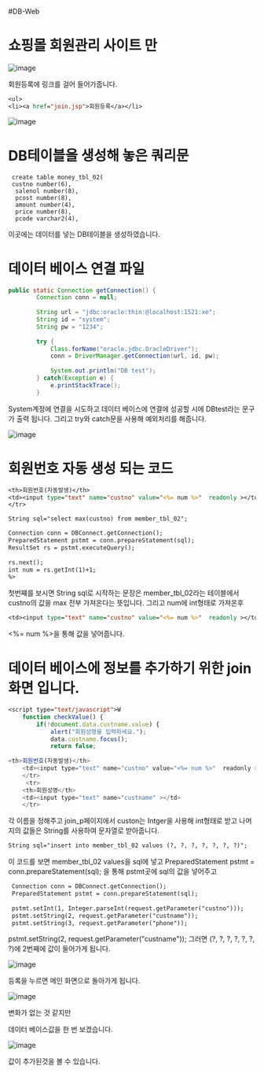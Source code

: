 #DB-Web

# 쇼핑몰 회원관리 사이트 만

![image](https://user-images.githubusercontent.com/93520535/186063218-9ae93371-29c6-4cb2-bd22-6ad08afe0579.png)

회원등록에 링크를 걸어 들어가줍니다. 

```jsp
<ul>
<li><a href="join.jsp">회원등록</a></li>
```

![image](https://user-images.githubusercontent.com/93520535/186063456-c0fccc79-2d47-4ccf-a6a8-6304dbb39f98.png)

# DB테이블을 생성해 놓은 쿼리문

```DB
 create table money_tbl_02(
 custno number(6),
  salenol number(8),
  pcost number(8),
  amount number(4),
  price number(8),
  pcode varchar2(4),
```
이곳에는 데이터를 넣는 DB테이블을 생성하였습니다.

# 데이터 베이스 연결 파일

```java
public static Connection getConnection() {
		Connection conn = null;
		
		String url = "jdbc:oracle:thin:@localhost:1521:xe";
		String id = "system";
		String pw = "1234";
		
		try {
			Class.forName("oracle.jdbc.OracleDriver");
			conn = DriverManager.getConnection(url, id, pw);
			
			System.out.println("DB test");
		} catch(Exception e) {
			e.printStackTrace();
		}
```
System계정에 연결을 시도하고
데이터 베이스에 연결에 성공할 시에 
DBtest라는 문구가 출력 됩니다.
그리고 try와 catch문을 사용해 예외처리를 해줍니다.


![image](https://user-images.githubusercontent.com/93520535/186095219-a75194ed-27b6-4adb-ba51-de3c142b6c89.png)


# 회원번호 자동 생성 되는 코드
```jsp
<th>회원번호(자동발생)</th>
<td><input type="text" name="custno" value="<%= num %>"  readonly ></td>
</tr>

String sql="select max(custno) from member_tbl_02";

Connection conn = DBConnect.getConnection();
PreparedStatement pstmt = conn.prepareStatement(sql);
ResultSet rs = pstmt.executeQuery();
	
rs.next();
int num = rs.getInt(1)+1;
%>  
```
첫번쨰를 보시면 String sql로 시작하는 문장은 member_tbl_02라는 테이블에서
custno의 값을 max 전부 가져온다는 뜻입니다. 그리고 num에 int형태로 가져온후
```jsp
<td><input type="text" name="custno" value="<%= num %>"  readonly ></td>
```
<%= num %>을 통해 값을 넣어줍니다.

# 데이터 베이스에 정보를 추가하기 위한 join화면 입니다.

```jsp
<script type="text/javascript">W
	function checkValue() {
		if(!document.data.custname.value) {
			alert("회원성명을 입력하세요.");
			data.custname.focus();
			return false;
            
<th>회원번호(자동발생)</th>
	<td><input type="text" name="custno" value="<%= num %>"  readonly ></td>
	</tr>
     <tr>
	<th>회원성명</th>
	<td><input type="text" name="custname" ></td>
	</tr>            
```
각 이름을 정해주고 join_p페이지에서 custon는 Intger을 사용해 int형태로 받고
나머지의 값들은 String를 사용하여 문자열로 받아줍니다.
```jsp
String sql="insert into member_tbl_02 values (?, ?, ?, ?, ?, ?, ?)";
```
이 코드를 보면 member_tbl_02 values을 sql에 넣고
PreparedStatement pstmt = conn.prepareStatement(sql);
을 통해 pstmt곳에 sql의 값을 넣어주고

```jsp
 Connection conn = DBConnect.getConnection();
 PreparedStatement pstmt = conn.prepareStatement(sql);
 
 pstmt.setInt(1, Integer.parseInt(request.getParameter("custno")));
 pstmt.setString(2, request.getParameter("custname"));
 pstmt.setString(3, request.getParameter("phone"));
```
pstmt.setString(2, request.getParameter("custname"));
그러면  (?, ?, ?, ?, ?, ?, ?)에 2번째에 값이 들어가게 됩니다.


![image](https://user-images.githubusercontent.com/93520535/186064030-7d1e2a57-22c8-426d-8792-5e564b295f09.png)


등록을 누르면 메인 화면으로 돌아가게 됩니다.


![image](https://user-images.githubusercontent.com/93520535/186064074-faa77a95-5a22-4680-ae01-ce1f5ea6c8e7.png)


변화가 없는 것 같지만

데이터 베이스값을 한 번 보겠습니다.

![image](https://user-images.githubusercontent.com/93520535/186064428-f3db0ce8-9144-45b4-af0b-e7526de702db.png)

값이 추가된것을 볼 수 있습니다.
